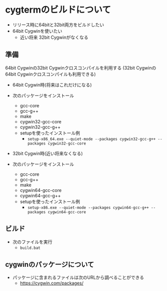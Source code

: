﻿# cygtermのビルドについて

- リリース時に64bitと32bit両方をビルドしたい
- 64bit Cygwinを使いたい
  - 近い将来 32bit Cygwinがなくなる

## 準備

64bit Cygwinの32bit Cygwinクロスコンパイルを利用する
(32bit Cygwinの64bit Cygwinクロスコンパイルも利用できる)

- 64bit Cygwin時(将来はこれだけになる)
- 次のパッケージをインストール
  - gcc-core
  - gcc-g++
  - make
  - cygwin32-gcc-core
  - cygwin32-gcc-g++
  - setupを使ったインストール例
    - `setup-x86_64.exe --quiet-mode --packages cygwin32-gcc-g++ --packages cygwin32-gcc-core`

- 32bit Cygwin時(近い将来なくなる)
- 次のパッケージをインストール
  - gcc-core
  - gcc-g++
  - make
  - cygwin64-gcc-core
  - cygwin64-gcc-g++
  - setupを使ったインストール例
    - `setup-x86.exe --quiet-mode --packages cygwin64-gcc-g++ --packages cygwin64-gcc-core`

## ビルド

- 次のファイルを実行
  - `build.bat`

## cygwinのパッケージについて

- パッケージに含まれるファイルは次のURLから調べることができる
  - https://cygwin.com/packages/
